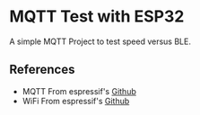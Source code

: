 # MQTT Test with ESP32

A simple MQTT Project to test speed versus BLE.

## References

- MQTT From espressif's [Github](https://github.com/espressif/esp-idf/blob/3b748a6cb76c2db7c6368a0dea32a88bc58bc44d/examples/protocols/mqtt/tcp/main/app_main.c)
- WiFi From espressif's [Github](https://github.com/espressif/esp-idf/blob/master/examples/wifi/getting_started/station/main/station_example_main.c)